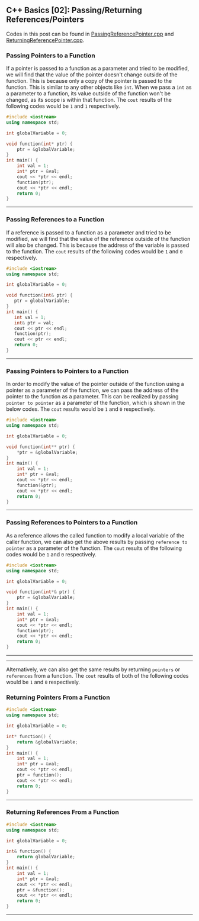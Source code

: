 ## C++ Basics [02]: Passing/Returning References/Pointers

Codes in this post can be found in [PassingReferencePointer.cpp](https://github.com/c-huang-tty/c-huang-tty.github.io/blob/main/code/cpp/ReferencePointer/PassingReferencePointer.cpp) and [ReturningReferencePointer.cpp](https://github.com/c-huang-tty/c-huang-tty.github.io/blob/main/code/cpp/ReferencePointer/ReturningReferencePointer.cpp).

### Passing Pointers to a Function
If a pointer is passed to a function as a parameter and tried to be modified, we will find that the value of the pointer doesn't change outside of the function. This is because only a copy of the pointer is passed to the function. This is similar to any other objects like `int`. When we pass a `int` as a parameter to a function, its value outside of the function won't be changed, as its scope is within that function. The `cout` results of the following codes would be `1` and `1` respectively. 
```cpp
#include <iostream>
using namespace std;

int globalVariable = 0;

void function(int* ptr) {
    ptr = &globalVariable;
}
int main() {
    int val = 1;
    int* ptr = &val;
    cout << *ptr << endl;
    function(ptr);
    cout << *ptr << endl;
    return 0;
}
```

---
### Passing References to a Function
If a reference is passed to a function as a parameter and tried to be modified, we will find that the value of the reference outside of the function will also be changed. This is because the address of the variable is passed to the function. The `cout` results of the following codes would be `1` and `0` respectively. 
```cpp
#include <iostream>
using namespace std;

int globalVariable = 0;

void function(int& ptr) {
   ptr = globalVariable;
}
int main() {
   int val = 1;
   int& ptr = val;
   cout << ptr << endl;
   function(ptr);
   cout << ptr << endl;
   return 0;
}
```

---
### Passing Pointers to Pointers to a Function
In order to modify the value of the pointer outside of the function using a pointer as a parameter of the function, we can pass the address of the pointer to the function as a parameter. This can be realized by passing `pointer to pointer` as a parameter of the function, which is shown in the below codes. The `cout` results would be `1` and `0` respectively.
```cpp
#include <iostream>
using namespace std;

int globalVariable = 0;

void function(int** ptr) {
    *ptr = &globalVariable;
}
int main() {
    int val = 1;
    int* ptr = &val;
    cout << *ptr << endl;
    function(&ptr);
    cout << *ptr << endl;
    return 0;
}
```

---
### Passing References to Pointers to a Function 
As a reference allows the called function to modify a local variable of the caller function, we can also get the above results by passing `reference to pointer` as a parameter of the function. The `cout` results of the following codes would be `1` and `0` respectively. 
```cpp
#include <iostream>
using namespace std;

int globalVariable = 0;

void function(int*& ptr) {
    ptr = &globalVariable;
}
int main() {
    int val = 1;
    int* ptr = &val;
    cout << *ptr << endl;
    function(ptr);
    cout << *ptr << endl;
    return 0;
}
```

---
---
Alternatively, we can also get the same results by returning `pointers` or `references` from a function. The `cout` results of both of the following codes would be `1` and `0` respectively. 
### Returning Pointers From a Function
```cpp
#include <iostream>
using namespace std;

int globalVariable = 0;

int* function() {
    return &globalVariable;
}
int main() {
    int val = 1;
    int* ptr = &val;
    cout << *ptr << endl;
    ptr = function();
    cout << *ptr << endl;
    return 0;
}
```

---
### Returning References From a Function
```cpp
#include <iostream>
using namespace std;

int globalVariable = 0;

int& function() {
    return globalVariable;
}
int main() {
    int val = 1;
    int* ptr = &val;
    cout << *ptr << endl;
    ptr = &function();
    cout << *ptr << endl;
    return 0;
}
```


---
